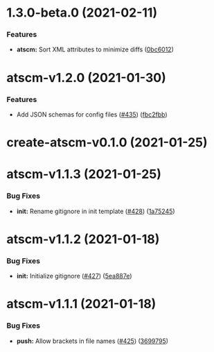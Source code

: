 <a name="1.3.0-beta.0"></a>
# 1.3.0-beta.0 (2021-02-11)


### Features

* **atscm:** Sort XML attributes to minimize diffs ([0bc6012](https://github.com/atSCM/atscm/commits/0bc6012))




<a name="atscm-v1.2.0"></a>
# atscm-v1.2.0 (2021-01-30)


### Features

* Add JSON schemas for config files ([#435](https://github.com/atSCM/atscm/issues/435)) ([fbc2fbb](https://github.com/atSCM/atscm/commits/fbc2fbb))




<a name="create-atscm-v0.1.0"></a>
# create-atscm-v0.1.0 (2021-01-25)




<a name="atscm-v1.1.3"></a>
# atscm-v1.1.3 (2021-01-25)


### Bug Fixes

* **init:** Rename gitignore in init template ([#428](https://github.com/atSCM/atscm/issues/428)) ([1a75245](https://github.com/atSCM/atscm/commits/1a75245))




<a name="atscm-v1.1.2"></a>
# atscm-v1.1.2 (2021-01-18)


### Bug Fixes

* **init:** Initialize gitignore ([#427](https://github.com/atSCM/atscm/issues/427)) ([5ea887e](https://github.com/atSCM/atscm/commits/5ea887e))




<a name="atscm-v1.1.1"></a>
# atscm-v1.1.1 (2021-01-18)


### Bug Fixes

* **push:** Allow brackets in file names ([#425](https://github.com/atSCM/atscm/issues/425)) ([3699795](https://github.com/atSCM/atscm/commits/3699795))



